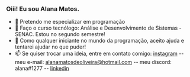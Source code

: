 ### Oiii! Eu sou Alana Matos.



- 🔭 Pretendo me especializar em programação
- 🌱 Faço o curso tecnólogo: Análise e Desenvolvimento de Sistemas - SENAC. Estou no segundo semestre!
- 🤔 Como qualquer iniciante no mundo da programação, aceito ajuda e tentarei ajudar no que puder!
- 📫 Se quiser trocar uma ideia, entre em contato comigo: [instagram](https://www.instagram.com/_dev.lana/) -- meu e-mail: alanamatosdeoliveira@hotmail.com  --  meu discord: alana#1277 -- [linkedin](https://www.linkedin.com/in/alana-matos-259851225/)

##

